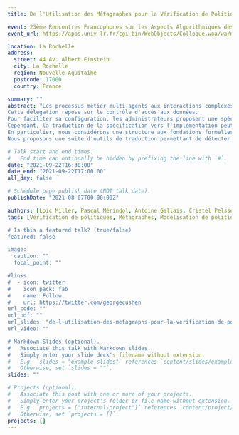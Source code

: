 ```yaml
---
title: De l'Utilisation des Métagraphes pour la Vérification de Politiques de Sécurité

event: 23ème Rencontres Francophones sur les Aspects Algorithmiques des Télécommunications
event_url: https://apps.univ-lr.fr/cgi-bin/WebObjects/Colloque.woa/wa/menu?code=2721&idMenu=10987&lang=fr

location: La Rochelle
address:
  street: 44 Av. Albert Einstein
  city: La Rochelle
  region: Nouvelle-Aquitaine
  postcode: 17000
  country: France

summary: ""
abstract: "Les processus métier multi-agents aux interactions complexes sont généralement modélisés en tant que workflows. Le propriétaire des données confidentielles interagit avec des sous-traitants pour réaliser une séquence de tâches, en déléguant aux différents acteurs des droits limités sur les données sensibles.
Cette délégation repose sur le contrôle d'accès aux données.
Pour faciliter sa configuration, les administrateurs proposent une spécification des politiques d'accès et se reposent ensuite souvent sur un traducteur.
Cependant, la traduction de la spécification vers l'implémentation peut mener à des erreurs lors d'un déploiement effectif entre les différentes entités du workflow et ainsi engendrer des failles de sécurité. Dans cet article, nous proposons des structures facilitant la détection et la correction d'erreurs potentiellement introduites en raison d'une traduction défectueuse ou d'un déploiement défaillant.
En particulier, nous considérons une structure aux fondations formelles capables de modéliser naturellement et surtout très finement les politiques de sécurité : les métagraphes.
Nous proposons une suite d'outils de traduction permettant de détecter ces erreurs potentielles et évaluons ses performances."

# Talk start and end times.
#   End time can optionally be hidden by prefixing the line with `#`.
date: "2021-09-22T16:30:00"
date_end: "2021-09-22T17:00:00"
all_day: false

# Schedule page publish date (NOT talk date).
publishDate: "2021-08-07T00:00:00Z"

authors: [Loïc Miller, Pascal Mérindol, Antoine Gallais, Cristel Pelsser]
tags: [Vérification de politiques, Métagraphes, Modélisation de politiques, Rego, Contrôle d'accès]

# Is this a featured talk? (true/false)
featured: false

image:
  caption: ""
  focal_point: ""

#links:
#  - icon: twitter
#    icon_pack: fab
#    name: Follow
#    url: https://twitter.com/georgecushen
url_code: ""
url_pdf: ""
url_slides: "de-l-utilisation-des-metagraphs-pour-la-verification-de-politiques-de-securite-slides.pdf"
url_video: ""

# Markdown Slides (optional).
#   Associate this talk with Markdown slides.
#   Simply enter your slide deck's filename without extension.
#   E.g. `slides = "example-slides"` references `content/slides/example-slides.md`.
#   Otherwise, set `slides = ""`.
slides: ""

# Projects (optional).
#   Associate this post with one or more of your projects.
#   Simply enter your project's folder or file name without extension.
#   E.g. `projects = ["internal-project"]` references `content/project/deep-learning/index.md`.
#   Otherwise, set `projects = []`.
projects: []
---
```

